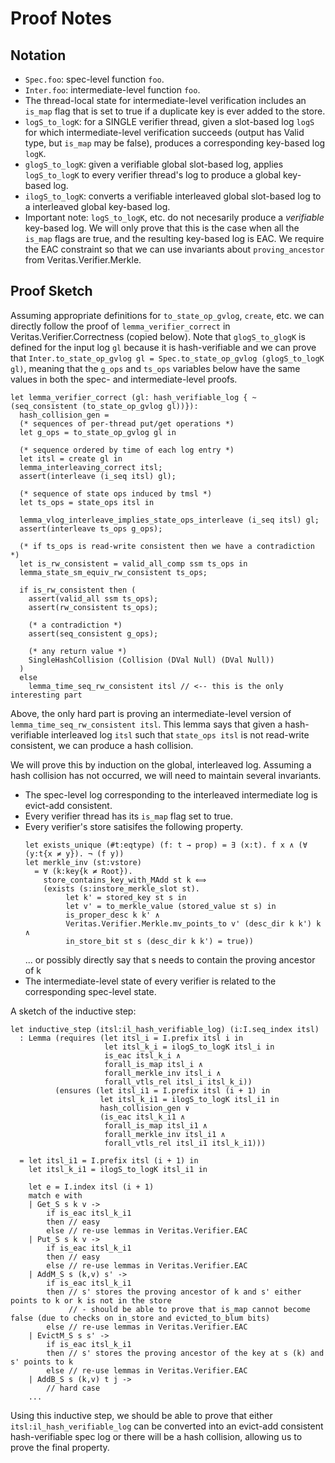 # Proof Notes

## Notation

* `Spec.foo`: spec-level function `foo`.
* `Inter.foo`: intermediate-level function `foo`.
* The thread-local state for intermediate-level verification includes an `is_map` flag that is set to true if a duplicate key is ever added to the store.
* `logS_to_logK`: for a SINGLE verifier thread, given a slot-based log `logS` for which intermediate-level verification succeeds (output has Valid type, but `is_map` may be false), produces a corresponding key-based log `logK`.
* `glogS_to_logK`: given a verifiable global slot-based log, applies `logS_to_logK` to every verifier thread's log to produce a global key-based log.
* `ilogS_to_logK`: converts a verifiable interleaved global slot-based log to a interleaved global key-based log.
* Important note: `logS_to_logK`, etc. do not necesarily produce a *verifiable* key-based log. We will only prove that this is the case when all the `is_map` flags are true, and the resulting key-based log is EAC. We require the EAC constraint so that we can use invariants about `proving_ancestor` from Veritas.Verifier.Merkle.

## Proof Sketch

Assuming appropriate definitions for `to_state_op_gvlog`, `create`, etc. we can directly follow the proof of `lemma_verifier_correct` in Veritas.Verifier.Correctness (copied below). Note that `glogS_to_glogK` is defined for the input log `gl` because it is hash-verifiable and we can prove that `Inter.to_state_op_gvlog gl = Spec.to_state_op_gvlog (glogS_to_logK gl)`, meaning that the `g_ops` and `ts_ops` variables below have the same values in both the spec- and intermediate-level proofs.

```
let lemma_verifier_correct (gl: hash_verifiable_log { ~ (seq_consistent (to_state_op_gvlog gl))}):
  hash_collision_gen =    
  (* sequences of per-thread put/get operations *)
  let g_ops = to_state_op_gvlog gl in

  (* sequence ordered by time of each log entry *)
  let itsl = create gl in  
  lemma_interleaving_correct itsl;
  assert(interleave (i_seq itsl) gl);

  (* sequence of state ops induced by tmsl *)
  let ts_ops = state_ops itsl in

  lemma_vlog_interleave_implies_state_ops_interleave (i_seq itsl) gl;
  assert(interleave ts_ops g_ops);

  (* if ts_ops is read-write consistent then we have a contradiction *)
  let is_rw_consistent = valid_all_comp ssm ts_ops in
  lemma_state_sm_equiv_rw_consistent ts_ops;
  
  if is_rw_consistent then (
    assert(valid_all ssm ts_ops);
    assert(rw_consistent ts_ops);

    (* a contradiction *)
    assert(seq_consistent g_ops);

    (* any return value *)
    SingleHashCollision (Collision (DVal Null) (DVal Null))
  )
  else  
    lemma_time_seq_rw_consistent itsl // <-- this is the only interesting part
```
Above, the only hard part is proving an intermediate-level version of `lemma_time_seq_rw_consistent itsl`. This lemma says that given a hash-verifiable interleaved log `itsl` such that `state_ops itsl` is not read-write consistent, we can produce a hash collision. 

We will prove this by induction on the global, interleaved log. Assuming a hash collision has not occurred, we will need to maintain several invariants.
* The spec-level log corresponding to the interleaved intermediate log is evict-add consistent.
* Every verifier thread has its `is_map` flag set to true.
* Every verifier's store satisifes the following property.
  ```
  let exists_unique (#t:eqtype) (f: t → prop) = ∃ (x:t). f x ∧ (∀ (y:t{x ≠ y}). ¬ (f y))
  let merkle_inv (st:vstore)
    = ∀ (k:key{k ≠ Root}).
      store_contains_key_with_MAdd st k ⟺
      (exists (s:instore_merkle_slot st).
           let k' = stored_key st s in
           let v' = to_merkle_value (stored_value st s) in
           is_proper_desc k k' ∧
           Veritas.Verifier.Merkle.mv_points_to v' (desc_dir k k') k ∧
           in_store_bit st s (desc_dir k k') = true))
  ```
  ... or possibly directly say that s needs to contain the proving ancestor of k
* The intermediate-level state of every verifier is related to the corresponding spec-level state.

A sketch of the inductive step:
```
let inductive_step (itsl:il_hash_verifiable_log) (i:I.seq_index itsl)
  : Lemma (requires (let itsl_i = I.prefix itsl i in
                     let itsl_k_i = ilogS_to_logK itsl_i in
                     is_eac itsl_k_i ∧
                     forall_is_map itsl_i ∧
                     forall_merkle_inv itsl_i ∧
                     forall_vtls_rel itsl_i itsl_k_i))
          (ensures (let itsl_i1 = I.prefix itsl (i + 1) in
                    let itsl_k_i1 = ilogS_to_logK itsl_i1 in
                    hash_collision_gen ∨
                    (is_eac itsl_k_i1 ∧
                     forall_is_map itsl_i1 ∧
                     forall_merkle_inv itsl_i1 ∧
                     forall_vtls_rel itsl_i1 itsl_k_i1)))

  = let itsl_i1 = I.prefix itsl (i + 1) in
    let itsl_k_i1 = ilogS_to_logK itsl_i1 in
  
    let e = I.index itsl (i + 1)
    match e with
    | Get_S s k v -> 
        if is_eac itsl_k_i1
        then // easy
        else // re-use lemmas in Veritas.Verifier.EAC
    | Put_S s k v -> 
        if is_eac itsl_k_i1
        then // easy
        else // re-use lemmas in Veritas.Verifier.EAC   
    | AddM_S s (k,v) s' ->
        if is_eac itsl_k_i1
        then // s' stores the proving ancestor of k and s' either points to k or k is not in the store
             // - should be able to prove that is_map cannot become false (due to checks on in_store and evicted_to_blum bits)
        else // re-use lemmas in Veritas.Verifier.EAC
    | EvictM_S s s' ->
        if is_eac itsl_k_i1
        then // s' stores the proving ancestor of the key at s (k) and s' points to k
        else // re-use lemmas in Veritas.Verifier.EAC
    | AddB_S s (k,v) t j ->
        // hard case
    ...
```

Using this inductive step, we should be able to prove that either `itsl:il_hash_verifiable_log` can be converted into an evict-add consistent hash-verifiable spec log or there will be a hash collision, allowing us to prove the final property. 
